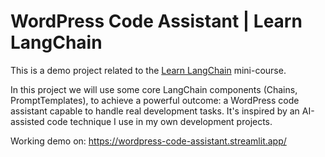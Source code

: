# WordPress Code Assistant | Learn LangChain

This is a demo project related to the [Learn LangChain](https://learnlangchain.org/) mini-course.

In this project we will use some core LangChain components (Chains, PromptTemplates),
to achieve a powerful outcome: a WordPress code assistant capable to handle real development
tasks. It's inspired by an AI-assisted code technique I use in my own development projects.

Working demo on: https://wordpress-code-assistant.streamlit.app/
